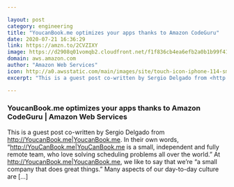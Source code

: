 ```yaml
---

layout: post
category: engineering
title: "YoucanBook.me optimizes your apps thanks to Amazon CodeGuru"
date: 2020-07-21 16:36:29
link: https://amzn.to/2CVZIXY
image: https://d2908q01vomqb2.cloudfront.net/f1f836cb4ea6efb2a0b1b99f41ad8b103eff4b59/2020/07/20/youcanbookme-1.jpg
domain: aws.amazon.com
author: "Amazon Web Services"
icon: http://a0.awsstatic.com/main/images/site/touch-icon-iphone-114-smile.png
excerpt: "This is a guest post co-written by Sergio Delgado from <http://YoucanBook.me|YoucanBook.me>. In their own words, “<http://YouCanBook.me|YouCanBook.me> is a small, independent and fully remote team, who love solving scheduling problems all over the world.” At <http://YoucanBook.me|YoucanBook.me>, we like to say that we’re “a small company that does great things.” Many aspects of our day-to-day culture are […]"

---
```


### YoucanBook.me optimizes your apps thanks to Amazon CodeGuru | Amazon Web Services

This is a guest post co-written by Sergio Delgado from <http://YoucanBook.me|YoucanBook.me>. In their own words, “<http://YouCanBook.me|YouCanBook.me> is a small, independent and fully remote team, who love solving scheduling problems all over the world.” At <http://YoucanBook.me|YoucanBook.me>, we like to say that we’re “a small company that does great things.” Many aspects of our day-to-day culture are […]